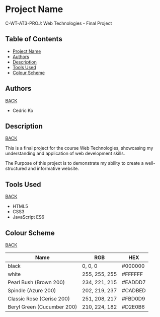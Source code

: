 # Project Name

C-WT-AT3-PROJ: Web Technologies - Final Project

## Table of Contents

- [Project Name](#project-name)
- [Authors](#authors)
- [Description](#description)
- [Tools Used](#tools-used)
- [Colour Scheme](#colour-scheme)

## Authors

[BACK](#table-of-contents)

- Cedric Ko

## Description

[BACK](#table-of-contents)

This is a final project for the course Web Technologies, showcasing my understanding and application of web development skills.

The Purpose of this project is to demonstrate my ability to create a well-structured and informative website.

## Tools Used

[BACK](#table-of-contents)

- HTML5
- CSS3
- JavaScript ES6

## Colour Scheme

[BACK](#table-of-contents)

| Name                       | RGB           | HEX     |
| -------------------------- | ------------- | ------- |
| black                      | 0, 0, 0       | #000000 |
| white                      | 255, 255, 255 | #FFFFFF |
| Pearl Bush (Brown 200)     | 234, 221, 215 | #EADDD7 |
| Spindle (Azure 200)        | 202, 219, 237 | #CADBED |
| Classic Rose (Cerise 200)  | 251, 208, 217 | #FBD0D9 |
| Beryl Green (Cucumber 200) | 210, 224, 182 | #D2E0B6 |
